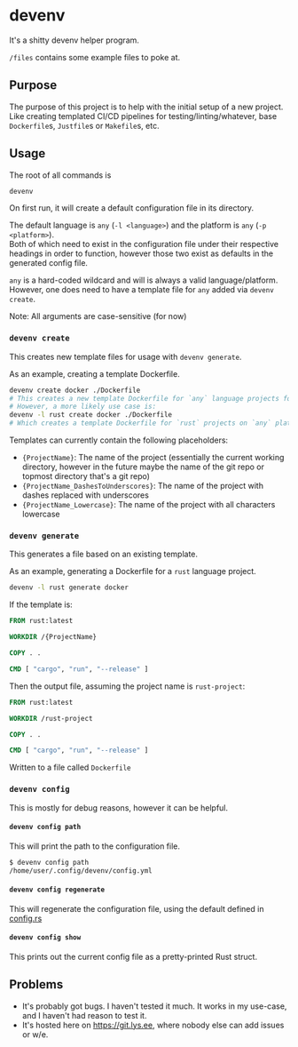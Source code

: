 # devenv

It's a shitty devenv helper program.

`/files` contains some example files to poke at.

## Purpose

The purpose of this project is to help with the initial setup of a new project. Like creating templated CI/CD pipelines for testing/linting/whatever, base `Dockerfile`s, `Justfile`s or `Makefile`s, etc.

## Usage

The root of all commands is

```bash
devenv
```

On first run, it will create a default configuration file in its directory.

The default language is `any` (`-l <language>`) and the platform is `any` (`-p <platform>`).  
Both of which need to exist in the configuration file under their respective headings in order to function, however those two exist as defaults in the generated config file.

`any` is a hard-coded wildcard and will is always a valid language/platform. However, one does need to have a template file for `any` added via `devenv create`.

Note: All arguments are case-sensitive (for now)

### `devenv create`

This creates new template files for usage with `devenv generate`.

As an example, creating a template Dockerfile.

```bash
devenv create docker ./Dockerfile
# This creates a new template Dockerfile for `any` language projects for the `any` platform.
# However, a more likely use case is:
devenv -l rust create docker ./Dockerfile
# Which creates a template Dockerfile for `rust` projects on `any` platform.
```

Templates can currently contain the following placeholders:

- `{ProjectName}`: The name of the project (essentially the current working directory, however in the future maybe the name of the git repo or topmost directory that's a git repo)
- `{ProjectName_DashesToUnderscores}`: The name of the project with dashes replaced with underscores
- `{ProjectName_Lowercase}`: The name of the project with all characters lowercase

### `devenv generate`

This generates a file based on an existing template.

As an example, generating a Dockerfile for a `rust` language project.

```bash
devenv -l rust generate docker
```

If the template is:

```Dockerfile
FROM rust:latest

WORKDIR /{ProjectName}

COPY . .

CMD [ "cargo", "run", "--release" ]
```

Then the output file, assuming the project name is `rust-project`:

```Dockerfile
FROM rust:latest

WORKDIR /rust-project

COPY . .

CMD [ "cargo", "run", "--release" ]
```

Written to a file called `Dockerfile`

### `devenv config`

This is mostly for debug reasons, however it can be helpful.

#### `devenv config path`

This will print the path to the configuration file.

```bash
$ devenv config path
/home/user/.config/devenv/config.yml
```

#### `devenv config regenerate`

This will regenerate the configuration file, using the default defined in [config.rs](src/config.rs)

#### `devenv config show`

This prints out the current config file as a pretty-printed Rust struct.

## Problems

- It's probably got bugs. I haven't tested it much. It works in my use-case, and I haven't had reason to test it.
- It's hosted here on <https://git.lys.ee>, where nobody else can add issues or w/e.
